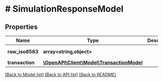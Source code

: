 # # SimulationResponseModel

## Properties

Name | Type | Description | Notes
------------ | ------------- | ------------- | -------------
**raw_iso8583** | **array<string,object>** |  | [optional] [readonly]
**transaction** | [**\OpenAPI\Client\Model\TransactionModel**](TransactionModel.md) |  | [optional]

[[Back to Model list]](../../README.md#models) [[Back to API list]](../../README.md#endpoints) [[Back to README]](../../README.md)
